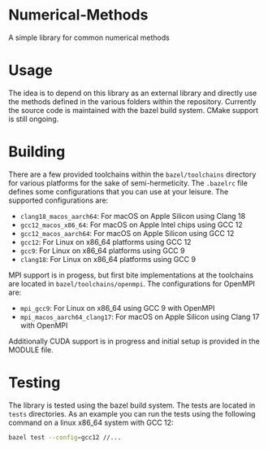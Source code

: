 # Numerical-Methods
A simple library for common numerical methods

# Usage
The idea is to depend on this library as an external library and directly use the methods defined in the various folders within the repository. Currently the source code is maintained with the bazel build system. CMake support is still ongoing.

# Building
There are a few provided toolchains within the `bazel/toolchains` directory for various platforms for the sake of semi-hermeticity. The `.bazelrc` file defines some configurations that you can use at your leisure. The supported configurations are:
- `clang18_macos_aarch64`: For macOS on Apple Silicon using Clang 18
- `gcc12_macos_x86_64`: For macOS on Apple Intel chips using GCC 12
- `gcc12_macos_aarch64`: For macOS on Apple Silicon using GCC 12
- `gcc12`: For Linux on x86_64 platforms using GCC 12
- `gcc9`: For Linux on x86_64 platforms using GCC 9
- `clang18`: For Linux on x86_64 platforms using GCC 9

MPI support is in progess, but first bite implementations at the toolchains are located in `bazel/toolchains/openmpi`. The configurations for OpenMPI are:
- `mpi_gcc9`: For Linux on x86_64 using GCC 9 with OpenMPI
- `mpi_macos_aarch64_clang17`: For macOS on Apple Silicon using Clang 17 with OpenMPI

Additionally CUDA support is in progress and initial setup is provided in the MODULE file.

# Testing
The library is tested using the bazel build system. The tests are located in `tests` directories. As an example you can run the tests using the following command on a linux x86_64 system with GCC 12: 
```bash
bazel test --config=gcc12 //...
```

